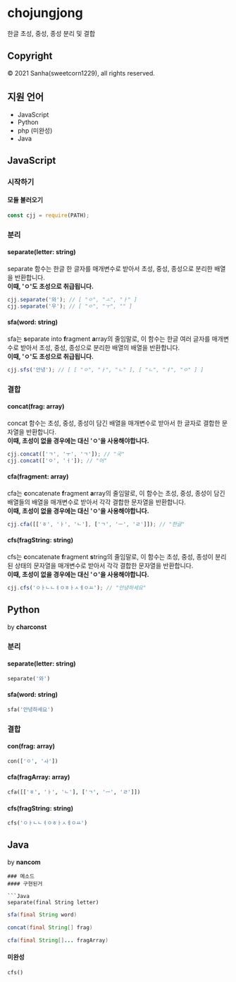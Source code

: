 # chojungjong
한글 초성, 중성, 종성 분리 및 결합

## Copyright
© 2021 Sanha(sweetcorn1229), all rights reserved.

## 지원 언어
- JavaScript
- Python
- php (미완성)
- Java

## JavaScript

### 시작하기

#### 모듈 불러오기
```javascript
const cjj = require(PATH);
```

### 분리

#### separate(letter: string)
separate 함수는 한글 한 글자를 매개변수로 받아서 초성, 중성, 종성으로 분리한 배열을 반환합니다.
<br><strong>이때, 'ㅇ'도 초성으로 취급됩니다.</strong>
```javascript
cjj.separate('와'); // [ "ㅇ", "ㅗ", "ㅏ" ]
cjj.separate('우'); // [ "ㅇ", "ㅜ", "" ]
```

#### sfa(word: string)
sfa는 **s**eparate into **f**ragment **a**rray의 줄임말로, 이 함수는 한글 여러 글자를 매개변수로 받아서 초성, 중성, 종성으로 분리한 배열의 배열을 반환합니다. 
<br>**이때, 'ㅇ'도 초성으로 취급됩니다.**
```javascript
cjj.sfs('안녕'); // [ [ "ㅇ", "ㅏ", "ㄴ" ], [ "ㄴ", "ㅕ", "ㅇ" ] ]
```

### 결합

#### concat(frag: array)
concat 함수는 초성, 중성, 종성이 담긴 배열을 매개변수로 받아서 한 글자로 결합한 문자열을 반환합니다.
<br>**이때, 초성이 없을 경우에는 대신 'ㅇ'을 사용해야합니다.**
```javascript
cjj.concat(['ㄱ', 'ㅜ', 'ㄱ']); // "국"
cjj.concat(['ㅇ', 'ㅓ']); // "어"
```

#### cfa(fragment: array)
cfa는 **c**oncatenate **f**ragment **a**rray의 줄임말로, 이 함수는 초성, 중성, 종성이 담긴 배열들의 배열을 매개변수로 받아서 각각 결합한 문자열을 반환합니다.
<br>**이때, 초성이 없을 경우에는 대신 'ㅇ'을 사용해야합니다.**
```javascript
cjj.cfa([['ㅎ', 'ㅏ', 'ㄴ'], ['ㄱ', 'ㅡ', 'ㄹ']]); // "한글"
```

#### cfs(fragString: string)
cfs는 **c**oncatenate **f**ragment **s**tring의 줄임말로, 이 함수는 초성, 중성, 종성이 분리된 상태의 문자열을 매개변수로 받아서 각각 결합한 문자열을 반환합니다.
<br>**이때, 초성이 없을 경우에는 대신 'ㅇ'을 사용해야합니다.**
```javascript
cjj.cfs('ㅇㅏㄴㄴㅕㅇㅎㅏㅅㅔㅇㅛ'); // "안녕하세요"
```

## Python
by **charconst**

### 분리

#### separate(letter: string)
```python
separate('와')
```

#### sfa(word: string)
```python
sfa('안녕하세요')
```

### 결합

#### con(frag: array)
```python
con(['ㅇ', 'ㅘ'])
```

#### cfa(fragArray: array)
```python
cfa([['ㅎ', 'ㅏ', 'ㄴ'], ['ㄱ', 'ㅡ', 'ㄹ']])
```

#### cfs(fragString: string)
```python
cfs('ㅇㅏㄴㄴㅕㅇㅎㅏㅅㅔㅇㅛ')
```

## Java
by **nancom**
```
### 메소드
#### 구현된거

```Java
separate(final String letter)
```

```Java
sfa(final String word)
```

```Java
concat(final String[] frag)
```

```Java
cfa(final String[]... fragArray)
```

#### 미완성

```
cfs()
```
